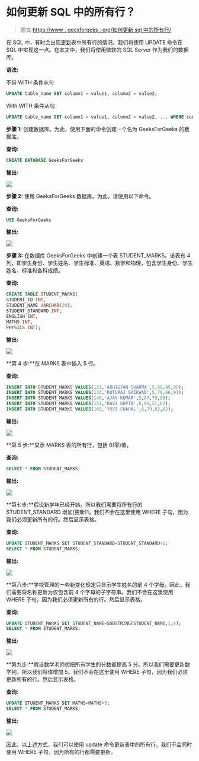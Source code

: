 # 如何更新 SQL 中的所有行？

> 原文:[https://www . geesforgeks . org/如何更新 sql 中的所有行/](https://www.geeksforgeeks.org/how-to-update-all-rows-in-sql/)

在 SQL 中，有时会出现[更新](https://www.geeksforgeeks.org/sql-update-statement/)表中所有行的情况。我们将使用 UPDATE 命令在 SQL 中实现这一点。在本文中，我们将使用微软的 SQL Server 作为我们的数据库。

**语法:**

不带 WITH 条件从句

```sql
UPDATE table_name SET column1 = value1, column2 = value2;
```

With WITH 条件从句

```sql
UPDATE table_name SET column1 = value1, column2 = value2, ... WHERE condition;
```

**步骤 1:** 创建数据库。为此，使用下面的命令创建一个名为 GeeksForGeeks 的数据库。

**查询:**

```sql
CREATE DATABASE GeeksForGeeks
```

**输出:**

![](img/35e6763d64a57600946af28da80394af.png)

**步骤 2:** 使用 GeeksForGeeks 数据库。为此，请使用以下命令。

**查询:**

```sql
USE GeeksForGeeks
```

**输出:**

![](img/bd44f0d21d117380343c53a4b44533b1.png)

**步骤 3:** 在数据库 GeeksForGeeks 中创建一个表 STUDENT_MARKS。该表有 4 列，即学生身份、学生姓名、学生标准、英语、数学和物理，包含学生身份、学生姓名、标准和各科成绩。

**查询:**

```sql
CREATE TABLE STUDENT_MARKS(
STUDENT_ID INT,
STUDENT_NAME VARCHAR(20),
STUDENT_STANDARD INT,
ENGLISH INT,
MATHS INT,
PHYSICS INT);
```

**输出:**

![](img/425d74496173f1e0a535f7be6172fa66.png)

**第 4 步:**在 MARKS 表中插入 5 行。

**查询:**

```sql
INSERT INTO STUDENT_MARKS VALUES(121,'ABHIGYAN SHARMA',5,90,85,80);
INSERT INTO STUDENT_MARKS VALUES(133,'RUTURAJ GAIKWAD',5,76,66,91);
INSERT INTO STUDENT_MARKS VALUES(146,'AJAY KUMAR',5,87,79,90);
INSERT INTO STUDENT_MARKS VALUES(151,'RAVI GUPTA',6,91,51,67);
INSERT INTO STUDENT_MARKS VALUES(160,'YUVI CHAHAL',6,79,92,82);
```

**输出:**

![](img/75a0444bfba936e8549949b98ef8cf46.png)

**第 5 步:**显示 MARKS 表的所有行，包括 0(零)值。

**查询:**

```sql
SELECT * FROM STUDENT_MARKS;
```

**输出:**

![](img/d040c8cdf2d5551b9d593ea8215ba7d9.png)

**第七步:**假设新学年已经开始。所以我们需要将所有行的 STUDENT_STANDARD 增加(更新)1。我们不会在这里使用 WHERE 子句，因为我们必须更新所有的行。然后显示表格。

**查询:**

```sql
UPDATE STUDENT_MARKS SET STUDENT_STANDARD=STUDENT_STANDARD+1;
SELECT * FROM STUDENT_MARKS;
```

**输出:**

![](img/df29d34b929bcbd06d0fc1264ca22631.png)

**第八步:**学校管理的一些新变化规定只显示学生姓名的前 4 个字母。因此，我们需要将名称更新为仅包含前 4 个字母的子字符串。我们不会在这里使用 WHERE 子句，因为我们必须更新所有的行。然后显示表格。

**查询:**

```sql
UPDATE STUDENT_MARKS SET STUDENT_NAME=SUBSTRING(STUDENT_NAME,1,4);
SELECT * FROM STUDENT_MARKS;
```

**输出:**

![](img/93aa592b3a085b66b7a5c0e0794fabec.png)

**第九步:**假设数学老师想把所有学生的分数都提高 5 分。所以我们需要更新数学列，所以我们将值增加 5。我们不会在这里使用 WHERE 子句，因为我们必须更新所有的行。然后显示表格。

**查询:**

```sql
UPDATE STUDENT_MARKS SET MATHS=MATHS+5;
SELECT * FROM STUDENT_MARKS;
```

**输出:**

![](img/1042adbe91f0c3685bb954cb9faf536f.png)

因此，以上述方式，我们可以使用 update 命令更新表中的所有行。我们不会同时使用 WHERE 子句，因为所有的行都需要更新。